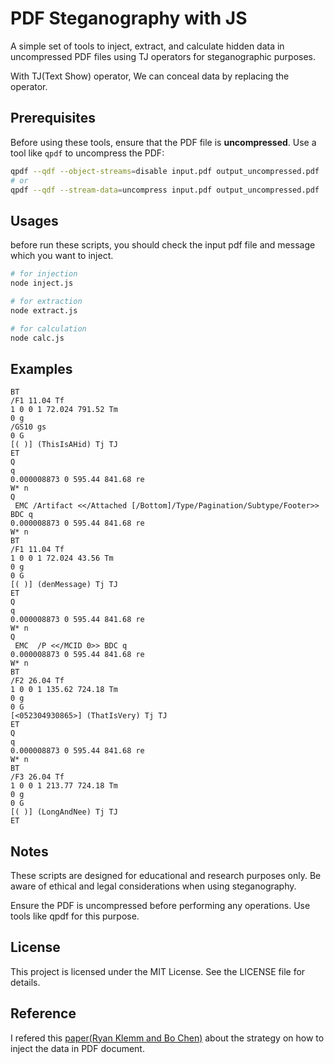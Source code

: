# PDF Steganography with JS

A simple set of tools to inject, extract, and calculate hidden data in uncompressed PDF files using TJ operators for steganographic purposes.

With TJ(Text Show) operator, We can conceal data by replacing the operator.

## Prerequisites

Before using these tools, ensure that the PDF file is **uncompressed**. Use a tool like `qpdf` to uncompress the PDF:
``` bash
qpdf --qdf --object-streams=disable input.pdf output_uncompressed.pdf
# or
qpdf --qdf --stream-data=uncompress input.pdf output_uncompressed.pdf
```

## Usages
before run these scripts, you should check the input pdf file and message which you want to inject.

```bash
# for injection
node inject.js

# for extraction
node extract.js

# for calculation
node calc.js
```

## Examples
```
BT
/F1 11.04 Tf
1 0 0 1 72.024 791.52 Tm
0 g
/GS10 gs
0 G
[( )] (ThisIsAHid) Tj TJ
ET
Q
q
0.000008873 0 595.44 841.68 re
W* n
Q
 EMC /Artifact <</Attached [/Bottom]/Type/Pagination/Subtype/Footer>> BDC q
0.000008873 0 595.44 841.68 re
W* n
BT
/F1 11.04 Tf
1 0 0 1 72.024 43.56 Tm
0 g
0 G
[( )] (denMessage) Tj TJ
ET
Q
q
0.000008873 0 595.44 841.68 re
W* n
Q
 EMC  /P <</MCID 0>> BDC q
0.000008873 0 595.44 841.68 re
W* n
BT
/F2 26.04 Tf
1 0 0 1 135.62 724.18 Tm
0 g
0 G
[<052304930865>] (ThatIsVery) Tj TJ
ET
Q
q
0.000008873 0 595.44 841.68 re
W* n
BT
/F3 26.04 Tf
1 0 0 1 213.77 724.18 Tm
0 g
0 G
[( )] (LongAndNee) Tj TJ
ET
```

## Notes

These scripts are designed for educational and research purposes only. Be aware of ethical and legal considerations when using steganography.

Ensure the PDF is uncompressed before performing any operations. Use tools like qpdf for this purpose.

## License

This project is licensed under the MIT License. See the LICENSE file for details.

## Reference

I refered this [paper(Ryan Klemm and Bo Chen)](https://arxiv.org/html/2405.00865v1) about the strategy on how to inject the data in PDF document.
